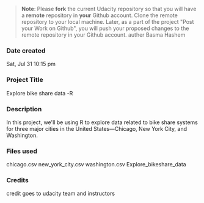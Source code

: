 >**Note**: Please **fork** the current Udacity repository so that you will have a **remote** repository in **your** Github account. Clone the remote repository to your local machine. Later, as a part of the project "Post your Work on Github", you will push your proposed changes to the remote repository in your Github account.
auther Basma Hashem
### Date created
 Sat, Jul 31 10:15 pm

### Project Title
Explore bike share data -R

### Description
In this project, we'll be using R to explore data related to bike share systems for three major cities in the United States—Chicago, New York City, and Washington. 


### Files used
chicago.csv
new_york_city.csv
washington.csv
Explore_bikeshare_data

### Credits
credit goes to udacity team and instructors

